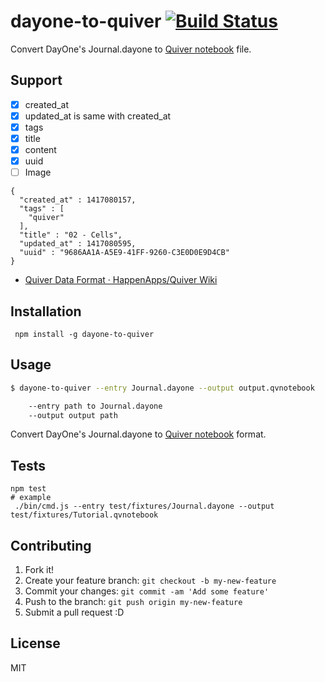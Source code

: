 # dayone-to-quiver [![Build Status](https://travis-ci.org/azu/dayone-to-quiver.svg?branch=master)](https://travis-ci.org/azu/dayone-to-quiver)

Convert DayOne's Journal.dayone to [Quiver notebook](https://github.com/HappenApps/Quiver/wiki/Quiver-Data-Format "Quiver notebook") file.

## Support

- [x] created_at
- [x] updated_at is same with created_at
- [x] tags
- [x] title
- [x] content
- [x] uuid
- [ ] Image

```
{
  "created_at" : 1417080157,
  "tags" : [
    "quiver"
  ],
  "title" : "02 - Cells",
  "updated_at" : 1417080595,
  "uuid" : "9686AA1A-A5E9-41FF-9260-C3E0D0E9D4CB"
}
```

- [Quiver Data Format · HappenApps/Quiver Wiki](https://github.com/HappenApps/Quiver/wiki/Quiver-Data-Format "Quiver Data Format · HappenApps/Quiver Wiki")

## Installation

     npm install -g dayone-to-quiver

## Usage

```sh
$ dayone-to-quiver --entry Journal.dayone --output output.qvnotebook

    --entry path to Journal.dayone
    --output output path
```

Convert DayOne's Journal.dayone to [Quiver notebook](https://github.com/HappenApps/Quiver/wiki/Quiver-Data-Format "Quiver notebook") format.

## Tests

    npm test
    # example
     ./bin/cmd.js --entry test/fixtures/Journal.dayone --output test/fixtures/Tutorial.qvnotebook


## Contributing

1. Fork it!
2. Create your feature branch: `git checkout -b my-new-feature`
3. Commit your changes: `git commit -am 'Add some feature'`
4. Push to the branch: `git push origin my-new-feature`
5. Submit a pull request :D

## License

MIT